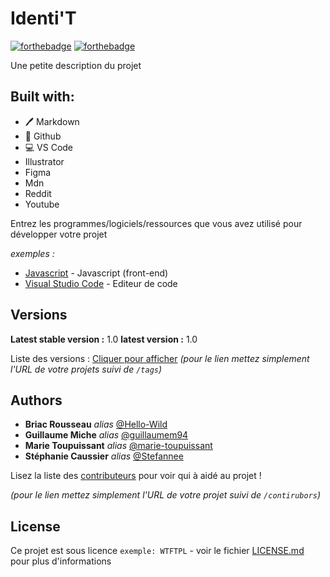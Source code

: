 # Identi'T


[![forthebadge](http://forthebadge.com/images/badges/built-with-love.svg)](http://forthebadge.com)  [![forthebadge](http://forthebadge.com/images/badges/powered-by-electricity.svg)](http://forthebadge.com)

Une petite description du projet



## Built with:

* 🖊️ Markdown
* 🐙 Github
* 💻 VS Code
*  Illustrator
*  Figma
*  Mdn 
*  Reddit
*  Youtube


Entrez les programmes/logiciels/ressources que vous avez utilisé pour développer votre projet

_exemples :_
* [Javascript](https://www.javascript.com/) -  Javascript (front-end)
* [Visual Studio Code](https://code.visualstudio.com/) - Editeur de code


## Versions

**Latest stable version :** 1.0
**latest version :** 1.0

Liste des versions : [Cliquer pour afficher](https://github.com/your/project-name/tags)
_(pour le lien mettez simplement l'URL de votre projets suivi de ``/tags``)_

## Authors
* **Briac Rousseau** _alias_ [@Hello-Wild](https://github.com/Hello-Wild)
* **Guillaume Miche** _alias_ [@guillaumem94](https://github.com/guillaumem94)
* **Marie Toupuissant** _alias_ [@marie-toupuissant](https://github.com/marie-toupuissant)
* **Stéphanie Caussier** _alias_ [@Stefannee](https://github.com/Stefannee)


Lisez la liste des [contributeurs](https://github.com/your/project/contributors) pour voir qui à aidé au projet !

_(pour le lien mettez simplement l'URL de votre projet suivi de ``/contirubors``)_

## License

Ce projet est sous licence ``exemple: WTFTPL`` - voir le fichier [LICENSE.md](LICENSE.md) pour plus d'informations


